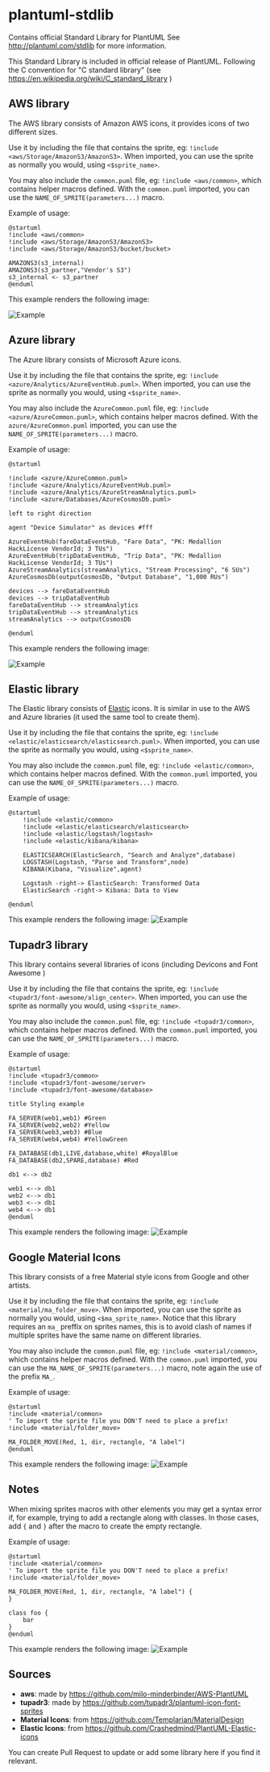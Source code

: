 # plantuml-stdlib
Contains official Standard Library for PlantUML
See http://plantuml.com/stdlib for more information.

This Standard Library is included in official release of PlantUML.
Following the C convention for "C standard library" (see https://en.wikipedia.org/wiki/C_standard_library )

## AWS library

The AWS library consists of Amazon AWS icons, it provides icons of two different sizes.

Use it by including the file that contains the sprite, eg: `!include <aws/Storage/AmazonS3/AmazonS3>`.
When imported, you can use the sprite as normally you would, using `<$sprite_name>`.

You may also include the `common.puml` file, eg: `!include <aws/common>`, which contains helper macros defined.
With the `common.puml` imported, you can use the `NAME_OF_SPRITE(parameters...)` macro.

Example of usage:
```
@startuml
!include <aws/common>
!include <aws/Storage/AmazonS3/AmazonS3>
!include <aws/Storage/AmazonS3/bucket/bucket>

AMAZONS3(s3_internal)
AMAZONS3(s3_partner,"Vendor's S3")
s3_internal <- s3_partner
@enduml
```

This example renders the following image:

![Example](http://www.plantuml.com/plantuml/png/SoWkIImgAStDuLBCp4lEAKr9LR19B2_MJyxFpStFiqCJ3Ix9BqfCJzLtp4sioiyBDeOp22fCAatEJYs1KdPSN8w-Zb7-Vi766iN6yPbv9Qb5UOavcYYY1K1tvQKMwIY5fUQbv1Uf5oi46ojfSY6fLx3HLK0ev780gWDw1000 "Example")

## Azure library

The Azure library consists of Microsoft Azure icons.

Use it by including the file that contains the sprite, eg: `!include <azure/Analytics/AzureEventHub.puml>`.
When imported, you can use the sprite as normally you would, using `<$sprite_name>`.

You may also include the `AzureCommon.puml` file, eg: `!include <azure/AzureCommon.puml>`, which contains helper macros defined.
With the `azure/AzureCommon.puml` imported, you can use the `NAME_OF_SPRITE(parameters...)` macro.

Example of usage:
```
@startuml

!include <azure/AzureCommon.puml>
!include <azure/Analytics/AzureEventHub.puml>
!include <azure/Analytics/AzureStreamAnalytics.puml>
!include <azure/Databases/AzureCosmosDb.puml>

left to right direction

agent "Device Simulator" as devices #fff

AzureEventHub(fareDataEventHub, "Fare Data", "PK: Medallion HackLicense VendorId; 3 TUs")
AzureEventHub(tripDataEventHub, "Trip Data", "PK: Medallion HackLicense VendorId; 3 TUs")
AzureStreamAnalytics(streamAnalytics, "Stream Processing", "6 SUs")
AzureCosmosDb(outputCosmosDb, "Output Database", "1,000 RUs")

devices --> fareDataEventHub
devices --> tripDataEventHub
fareDataEventHub --> streamAnalytics
tripDataEventHub --> streamAnalytics
streamAnalytics --> outputCosmosDb

@enduml
```

This example renders the following image:

![Example](http://www.plantuml.com/plantuml/proxy?idx=0&src=https%3A%2F%2Fraw.githubusercontent.com%2FRicardoNiepel%2FAzure-PlantUML%2Fmaster%2Fsamples%2FBasic%2520usage%2520-%2520Stream%2520processing%2520with%2520Azure%2520Stream%2520Analytics.puml "Example")

## Elastic library

The Elastic library consists of [Elastic](https://www.elastic.co) icons.
It is similar in use to the AWS and Azure libraries (it used the same tool to create them).

Use it by including the file that contains the sprite, eg: `!include <elastic/elasticsearch/elasticsearch.puml>`.
When imported, you can use the sprite as normally you would, using `<$sprite_name>`.

You may also include the `common.puml` file, eg: `!include <elastic/common>`, which contains helper macros defined.
With the `common.puml` imported, you can use the `NAME_OF_SPRITE(parameters...)` macro.

Example of usage:
```
@startuml
    !include <elastic/common>
    !include <elastic/elasticsearch/elasticsearch>
    !include <elastic/logstash/logstash>
    !include <elastic/kibana/kibana>

    ELASTICSEARCH(ElasticSearch, "Search and Analyze",database)
    LOGSTASH(Logstash, "Parse and Transform",node)
    KIBANA(Kibana, "Visualize",agent) 
    
    Logstash -right-> ElasticSearch: Transformed Data
    ElasticSearch -right-> Kibana: Data to View

@enduml
```

This example renders the following image:
![Example](http://www.plantuml.com/plantuml/png/TOxFQiCm38VlUGejfnHITYyZrEl2MXgsCOVUrLXBpFm7R8UnFVrI9oNa41yi6N-VVjhxW2xqMYKmd0Tf6jKBWYTIw8Di7XkhjJN5okzKFQ5hkkLhJL6szG5zTszMmMzvHODJAP98bHNZzUd0I_PvE6RbIFAObqCwDe1603EeVlyepGK6lAAdJVIhzrTUCtxCgYbyi3xGUOfIxT3uB-jqcXih9kLyUcPlB3l7DGRy8dsFIjvcOqicR21YyRfFXQsJRHUs1InMtCq99E050qPhmSpgcBYB70GB5qa_IR8d8tgj_W40)

## Tupadr3 library

This library contains several libraries of icons (including Devicons and Font Awesome )

Use it by including the file that contains the sprite, eg: `!include <tupadr3/font-awesome/align_center>`.
When imported, you can use the sprite as normally you would, using `<$sprite_name>`.

You may also include the `common.puml` file, eg: `!include <tupadr3/common>`, which contains helper macros defined.
With the `common.puml` imported, you can use the `NAME_OF_SPRITE(parameters...)` macro.

Example of usage:
```
@startuml
!include <tupadr3/common>
!include <tupadr3/font-awesome/server>
!include <tupadr3/font-awesome/database>

title Styling example

FA_SERVER(web1,web1) #Green
FA_SERVER(web2,web2) #Yellow
FA_SERVER(web3,web3) #Blue
FA_SERVER(web4,web4) #YellowGreen

FA_DATABASE(db1,LIVE,database,white) #RoyalBlue
FA_DATABASE(db2,SPARE,database) #Red

db1 <--> db2

web1 <--> db1
web2 <--> db1
web3 <--> db1
web4 <--> db1
@enduml
```

This example renders the following image:
![Example](http://www.plantuml.com/plantuml/png/XOvHIyCm58NVyolkyC49hMNjdcICTTZ9OC9eTU2JfCjr2wH9QMwj-_ScpbagWY-1mtU-axkmn1jgAyMkOQkufkV73LWIIfQWJGTIxrKhqC9wRtIuCfgWg1j9Q4TG8CAHgBPtKNIGT6pBsxsf8cfhBfeagjsSNmwbLz-S6jgpojZeUnTcbxOpAwFdVv0latTeJOMHnUOTctzhWXClkSKvOoH98HHqKb8V03zuLIjaR9M-5bc-o_9nX-KayCyDN3qqY7h8OizYnrvGATCDOU9Xuk1IjJX4Ku-cFzvvsLVkqwTqcHRPMBX_D-jT5bok3RgZ97HARavS-SbV_JWejcdU2xwAWZ6t1BCmd8EhCDPX7oS-nOEK3DAqJmlKegtK9m00 "Example")

## Google Material Icons

This library consists of a free Material style icons from Google and other artists.

Use it by including the file that contains the sprite, eg: `!include <material/ma_folder_move>`.
When imported, you can use the sprite as normally you would, using `<$ma_sprite_name>`.
Notice that this library requires an `ma_` preffix on sprites names, this is to avoid clash of names if multiple sprites have the same name on different libraries.

You may also include the `common.puml` file, eg: `!include <material/common>`, which contains helper macros defined.
With the `common.puml` imported, you can use the `MA_NAME_OF_SPRITE(parameters...)` macro, note again the use of the prefix `MA_`.

Example of usage:
```
@startuml
!include <material/common>
' To import the sprite file you DON'T need to place a prefix!
!include <material/folder_move>

MA_FOLDER_MOVE(Red, 1, dir, rectangle, "A label")
@enduml
```

This example renders the following image:
![Example](http://www.plantuml.com/plantuml/png/PSn12i8m40NGVK_nsqqL0k9U2eNMbRLGYjiIawa69faGKz7RUm3V0LxfWk7D4avUPqfEyy68znAQeiOiS3vAoiXFmYicbmchOy9NDdJZjPuHY2oo8B8s18sOQ7MViYZ_urNOKbgylAafYg5TpkEbwwTb66_zRYAhS5ImBYaaCbc71vD2rOBrdRZQ_m00 "Example")

## Notes

When mixing sprites macros with other elements you may get a syntax error if, for example, trying to add a rectangle along with classes.
In those cases, add `{` and `}` after the macro to create the empty rectangle.

Example of usage:
```
@startuml
!include <material/common>
' To import the sprite file you DON'T need to place a prefix!
!include <material/folder_move>

MA_FOLDER_MOVE(Red, 1, dir, rectangle, "A label") {
}

class foo {
    bar
}
@enduml
```

This example renders the following image:
![Example](http://www.plantuml.com/plantuml/png/ROz1Yi9044NtVOgl6sSW8Eu7KT1PJGm4SHlAxeesL7U5IaUKOUu-EO1_zzxYmT-DXQnCITmYPYzJO7mbAcoHPEqr9SrRjy9P4TEWLb3kZ76mM1Xz5CPB9noQq-gCp1nG58EGPn06upu-5-_2lKfWwv8-UEjSlU--cv_3iUtgvdByQ3bKs5G8qIeO-qBv9bnXkOVGbMNvYL_tvvmN6aVqgZDYtfLirZlEORxp3m00 "Example")


## Sources

* **aws**: made by https://github.com/milo-minderbinder/AWS-PlantUML
* **tupadr3**: made by https://github.com/tupadr3/plantuml-icon-font-sprites
* **Material Icons**: from https://github.com/Templarian/MaterialDesign
* **Elastic Icons**: from https://github.com/Crashedmind/PlantUML-Elastic-icons

You can create Pull Request to update or add some library here if you find it relevant.
